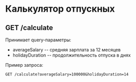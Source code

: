 # Калькулятор отпускных

## GET /calculate

Принимает query-параметры:
- averageSalary -- средняя зарплата за 12 месяцев
- holidayDuration -- продолжительность отпуска в днях

Пример запроса:

`GET /calculate?averageSalary=100000&holidayDuration=14`
